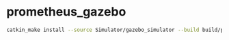 # prometheus_gazebo



```bash
catkin_make install --source Simulator/gazebo_simulator --build build/prometheus_gazebo
```
